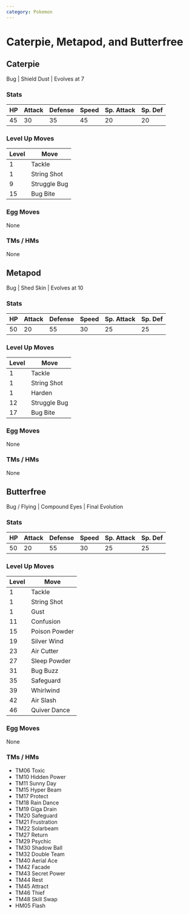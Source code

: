 ```yaml
---
category: Pokemon
---
```

# Caterpie, Metapod, and Butterfree

## Caterpie
Bug | Shield Dust | Evolves at 7

### Stats
| HP | Attack | Defense | Speed | Sp. Attack | Sp. Def |
|---|---|---|---|---|---|
| 45 | 30 | 35 | 45 | 20 | 20 |

### Level Up Moves
| Level | Move |
|---|---|
| 1 | Tackle |
| 1 | String Shot |
| 9 | Struggle Bug |
| 15 | Bug Bite |

### Egg Moves
None

### TMs / HMs
None

## Metapod
Bug | Shed Skin | Evolves at 10

### Stats
| HP | Attack | Defense | Speed | Sp. Attack | Sp. Def |
|---|---|---|---|---|---|
| 50 | 20 | 55 | 30 | 25 | 25 |

### Level Up Moves
| Level | Move |
|--|--|
| 1 | Tackle |
| 1 | String Shot |
| 1 | Harden |
| 12 | Struggle Bug |
| 17 | Bug Bite |

### Egg Moves
None

### TMs / HMs
None

## Butterfree
Bug / Flying | Compound Eyes | Final Evolution

### Stats
| HP | Attack | Defense | Speed | Sp. Attack | Sp. Def |
|---|---|---|---|---|---|
| 50 | 20 | 55 | 30 | 25 | 25 |

### Level Up Moves
| Level | Move |
|---|---|
| 1 | Tackle |
| 1 | String Shot |
| 1 | Gust |
| 11 | Confusion |
| 15 | Poison Powder |
| 19 | Silver Wind |
| 23 | Air Cutter  |
| 27 | Sleep Powder |
| 31 | Bug Buzz |
| 35 | Safeguard |
| 39 | Whirlwind |
| 42 | Air Slash |
| 46 | Quiver Dance |

### Egg Moves
None

### TMs / HMs
 - TM06 Toxic
 - TM10 Hidden Power
 - TM11 Sunny Day
 - TM15 Hyper Beam
 - TM17 Protect
 - TM18 Rain Dance
 - TM19 Giga Drain
 - TM20 Safeguard
 - TM21 Frustration
 - TM22 Solarbeam
 - TM27 Return
 - TM29 Psychic
 - TM30 Shadow Ball
 - TM32 Double Team
 - TM40 Aerial Ace
 - TM42 Facade
 - TM43 Secret Power
 - TM44 Rest
 - TM45 Attract
 - TM46 Thief
 - TM48 Skill Swap
 - HM05 Flash